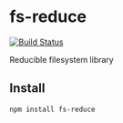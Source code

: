 # fs-reduce

[![Build Status](https://secure.travis-ci.org/Gozala/fs-reduce.png)](http://travis-ci.org/Gozala/fs-reduce)

Reducible filesystem library

## Install

    npm install fs-reduce
